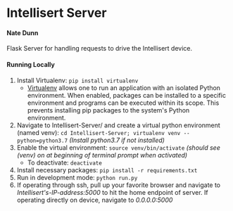 # Intellisert Server
#### Nate Dunn
Flask Server for handling requests to drive the Intellisert device.

#### Running Locally
1. Install Virtualenv: `pip install virtualenv`
    * [Virtualenv](https://virtualenv.pypa.io/en/latest/) allows one to run an application with an isolated Python environment. When enabled, packages can be installed to a specific environment and programs can be executed within its scope. This prevents installing pip packages to the system's Python environment.
2. Navigate to Intellisert-Server/ and create a virtual python environment (named venv): `cd Intellisert-Server; virtualenv venv --python=python3.7` *(Install python3.7 if not installed)*
3. Enable the virtual environment: `source venv/bin/activate` *(should see (venv) on at beginning of terminal prompt when activated)*
    * To deactivate: `deactivate`
4. Install necessary packages: `pip install -r requirements.txt`
5. Run in development mode: `python run.py`
6. If operating through ssh, pull up your favorite browser and navigate to *Intellisert's-IP-address:5000* to hit the home endpoint of server. If operating directly on device, navigate to *0.0.0.0:5000*
